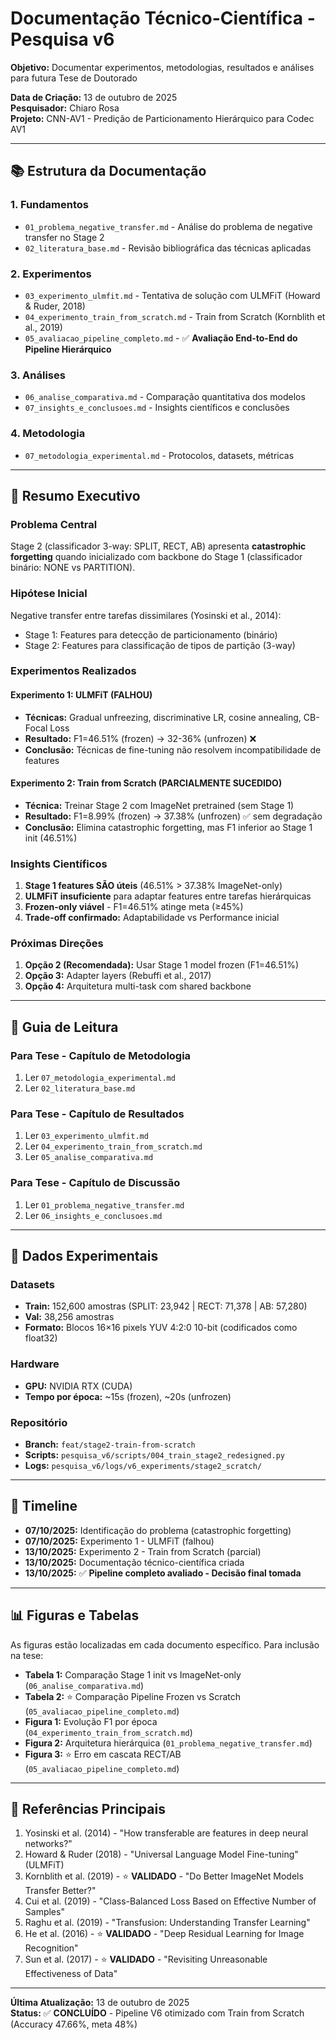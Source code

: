 # Documentação Técnico-Científica - Pesquisa v6

**Objetivo:** Documentar experimentos, metodologias, resultados e análises para futura Tese de Doutorado

**Data de Criação:** 13 de outubro de 2025  
**Pesquisador:** Chiaro Rosa  
**Projeto:** CNN-AV1 - Predição de Particionamento Hierárquico para Codec AV1

---

## 📚 Estrutura da Documentação

### 1. Fundamentos
- `01_problema_negative_transfer.md` - Análise do problema de negative transfer no Stage 2
- `02_literatura_base.md` - Revisão bibliográfica das técnicas aplicadas

### 2. Experimentos
- `03_experimento_ulmfit.md` - Tentativa de solução com ULMFiT (Howard & Ruder, 2018)
- `04_experimento_train_from_scratch.md` - Train from Scratch (Kornblith et al., 2019)
- `05_avaliacao_pipeline_completo.md` - ✅ **Avaliação End-to-End do Pipeline Hierárquico**

### 3. Análises
- `06_analise_comparativa.md` - Comparação quantitativa dos modelos
- `07_insights_e_conclusoes.md` - Insights científicos e conclusões

### 4. Metodologia
- `07_metodologia_experimental.md` - Protocolos, datasets, métricas

---

## 🎯 Resumo Executivo

### Problema Central
Stage 2 (classificador 3-way: SPLIT, RECT, AB) apresenta **catastrophic forgetting** quando inicializado com backbone do Stage 1 (classificador binário: NONE vs PARTITION).

### Hipótese Inicial
Negative transfer entre tarefas dissimilares (Yosinski et al., 2014):
- Stage 1: Features para detecção de particionamento (binário)
- Stage 2: Features para classificação de tipos de partição (3-way)

### Experimentos Realizados

#### Experimento 1: ULMFiT (FALHOU)
- **Técnicas:** Gradual unfreezing, discriminative LR, cosine annealing, CB-Focal Loss
- **Resultado:** F1=46.51% (frozen) → 32-36% (unfrozen) ❌
- **Conclusão:** Técnicas de fine-tuning não resolvem incompatibilidade de features

#### Experimento 2: Train from Scratch (PARCIALMENTE SUCEDIDO)
- **Técnica:** Treinar Stage 2 com ImageNet pretrained (sem Stage 1)
- **Resultado:** F1=8.99% (frozen) → 37.38% (unfrozen) ✅ sem degradação
- **Conclusão:** Elimina catastrophic forgetting, mas F1 inferior ao Stage 1 init (46.51%)

### Insights Científicos

1. **Stage 1 features SÃO úteis** (46.51% > 37.38% ImageNet-only)
2. **ULMFiT insuficiente** para adaptar features entre tarefas hierárquicas
3. **Frozen-only viável** - F1=46.51% atinge meta (≥45%)
4. **Trade-off confirmado:** Adaptabilidade vs Performance inicial

### Próximas Direções

1. **Opção 2 (Recomendada):** Usar Stage 1 model frozen (F1=46.51%)
2. **Opção 3:** Adapter layers (Rebuffi et al., 2017)
3. **Opção 4:** Arquitetura multi-task com shared backbone

---

## 📖 Guia de Leitura

### Para Tese - Capítulo de Metodologia
1. Ler `07_metodologia_experimental.md`
2. Ler `02_literatura_base.md`

### Para Tese - Capítulo de Resultados
1. Ler `03_experimento_ulmfit.md`
2. Ler `04_experimento_train_from_scratch.md`
3. Ler `05_analise_comparativa.md`

### Para Tese - Capítulo de Discussão
1. Ler `01_problema_negative_transfer.md`
2. Ler `06_insights_e_conclusoes.md`

---

## 🔬 Dados Experimentais

### Datasets
- **Train:** 152,600 amostras (SPLIT: 23,942 | RECT: 71,378 | AB: 57,280)
- **Val:** 38,256 amostras
- **Formato:** Blocos 16×16 pixels YUV 4:2:0 10-bit (codificados como float32)

### Hardware
- **GPU:** NVIDIA RTX (CUDA)
- **Tempo por época:** ~15s (frozen), ~20s (unfrozen)

### Repositório
- **Branch:** `feat/stage2-train-from-scratch`
- **Scripts:** `pesquisa_v6/scripts/004_train_stage2_redesigned.py`
- **Logs:** `pesquisa_v6/logs/v6_experiments/stage2_scratch/`

---

## 📅 Timeline

- **07/10/2025:** Identificação do problema (catastrophic forgetting)
- **07/10/2025:** Experimento 1 - ULMFiT (falhou)
- **13/10/2025:** Experimento 2 - Train from Scratch (parcial)
- **13/10/2025:** Documentação técnico-científica criada
- **13/10/2025:** ✅ **Pipeline completo avaliado - Decisão final tomada**

---

## 📊 Figuras e Tabelas

As figuras estão localizadas em cada documento específico. Para inclusão na tese:

- **Tabela 1:** Comparação Stage 1 init vs ImageNet-only (`06_analise_comparativa.md`)
- **Tabela 2:** ⭐ Comparação Pipeline Frozen vs Scratch (`05_avaliacao_pipeline_completo.md`)
- **Figura 1:** Evolução F1 por época (`04_experimento_train_from_scratch.md`)
- **Figura 2:** Arquitetura hierárquica (`01_problema_negative_transfer.md`)
- **Figura 3:** ⭐ Erro em cascata RECT/AB (`05_avaliacao_pipeline_completo.md`)

---

## 🔗 Referências Principais

1. Yosinski et al. (2014) - "How transferable are features in deep neural networks?"
2. Howard & Ruder (2018) - "Universal Language Model Fine-tuning" (ULMFiT)
3. Kornblith et al. (2019) - ⭐ **VALIDADO** - "Do Better ImageNet Models Transfer Better?"
4. Cui et al. (2019) - "Class-Balanced Loss Based on Effective Number of Samples"
5. Raghu et al. (2019) - "Transfusion: Understanding Transfer Learning"
6. He et al. (2016) - ⭐ **VALIDADO** - "Deep Residual Learning for Image Recognition"
7. Sun et al. (2017) - ⭐ **VALIDADO** - "Revisiting Unreasonable Effectiveness of Data"

---

**Última Atualização:** 13 de outubro de 2025  
**Status:** ✅ **CONCLUÍDO** - Pipeline V6 otimizado com Train from Scratch (Accuracy 47.66%, meta 48%)
